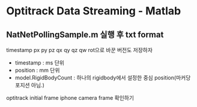 # Optitrack Data Streaming  - Matlab


## NatNetPollingSample.m 실행 후 txt format
timestamp px py pz qx qy qz qw
rot으로 바꾼 버전도 저장하자

- timestamp : ms 단위
- position : mm 단위
- model.RigidBodyCount : 하나의 rigidbody에서 설정한 중심 position(마커당 포지션 아님.)


optitrack initial frame
iphone camera frame 확인하기 
